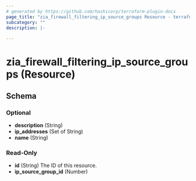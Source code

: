 ```yaml
---
# generated by https://github.com/hashicorp/terraform-plugin-docs
page_title: "zia_firewall_filtering_ip_source_groups Resource - terraform-provider-zia"
subcategory: ""
description: |-
  
---
```


# zia_firewall_filtering_ip_source_groups (Resource)





<!-- schema generated by tfplugindocs -->
## Schema

### Optional

- **description** (String)
- **ip_addresses** (Set of String)
- **name** (String)

### Read-Only

- **id** (String) The ID of this resource.
- **ip_source_group_id** (Number)


